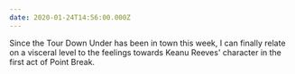 ```yaml
---
date: 2020-01-24T14:56:00.000Z
---
```

Since the Tour Down Under has been in town this week, I can finally relate on a visceral level to the feelings towards Keanu Reeves' character in the first act of Point Break.
